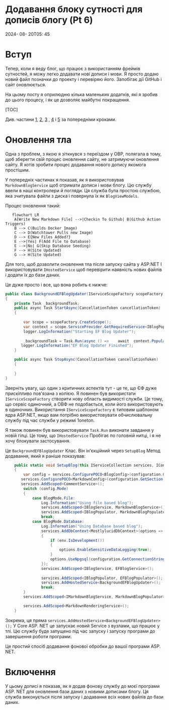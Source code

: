# Додавання блоку сутності для дописів блогу (Pt 6)

<!--category-- ASP.NET, Entity Framework -->
<datetime class="hidden">2024- 08- 20T05: 45</datetime>

# Вступ

Тепер, коли я веду блог, що працює з використанням фреймів сутностей, я можу легко додавати нові дописи і мови. Я просто додаю новий файл позначки до проекту і перевіряю його. Запобігає дії GitHub і сайт оновлюється.

На цьому посту я оприлюдню кілька маленьких додатків, які я зробив до цього процесу, і як це дозволяє майбутні покращення.

[TOC]

Див. частини [1](/blog/addingentityframeworkforblogpostspt1), [2](/blog/addingentityframeworkforblogpostspt2), [3](/blog/addingentityframeworkforblogpostspt3) , [4](/blog/addingentityframeworkforblogpostspt4) і [5](/blog/addingentityframeworkforblogpostspt5) за попередніми кроками.

# Оновлення тла

Одна з проблем, з якою я зіткнувся з переїздом у ОВР, полягала в тому, щоб зберегти свій процес оновлення сайту, не затримуючи оновлення сайту. Я хотів зробити процес додавання нового допису якомога простішим.

У попередніх частинах я показав, як я використовував `MarkdownBlogService` щоб отримати дописи і мови блогу. Цю службу ввели в наші контролери й погляди. Ця служба була простою службою, яка зчитувала файли з диска і повернула їх як `BlogViewModels`.

Процес оновлення такий:

```mermaid
   flowchart LR
    A[Write New Markdown File] -->|Checkin To Github| B(Github Action Triggers)
    B --> C(Builds Docker Image)
    C --> D(Watchtower Pulls new Image)
    D --> E{New Files Added?}
    E -->|Yes| F(Add File to Database)
    E -->|No| G(Skip Database Seeding)
    F --> H(Site Updated)
    G --> H(Site Updated)

```

Для того, щоб дозволити оновлення тла після запуску сайта у ASP.NET I використовувати  `IHostedService` щоб перевірити наявність нових файлів і додати їх до бази даних.

Це дуже просто і все, що вона робить є нижче:

```csharp
public class BackgroundEFBlogUpdater(IServiceScopeFactory scopeFactory, ILogger<BackgroundEFBlogUpdater> logger) : IHostedService
{
    private Task _backgroundTask;
    public async Task StartAsync(CancellationToken cancellationToken)
    {
       
        var scope = scopeFactory.CreateScope();
        var context = scope.ServiceProvider.GetRequiredService<IBlogPopulator>();
        logger.LogInformation("Starting EF Blog Updater");
      
        _backgroundTask = Task.Run(async () =>    await  context.Populate(), cancellationToken);
       logger.LogInformation("EF Blog Updater Finished");
    }

    public async Task StopAsync(CancellationToken cancellationToken)
    {
        
    }
}
```

Зверніть увагу, що один з критичних аспектів тут - це те, що ЄФ дуже прискіпливо пов'язана з копією. Я повинен був використати `IServiceScopeFactory` створити нову область видимості служби. Це тому, що сервіс одиночний, а ОВФ не подобається, коли його використовують в одиночних.
Використання `IServiceScopeFactory` є типовим шаблоном ядра ASP.NET, якщо вам потрібно використовувати обчислювальну службу під час служби у режимі 1oneton.

Я також повинен був використовувати `Task.Run` виконати завдання у новій гілці. Це тому, що `IHostedService` Пробігає по головній нитці, і я не хочу блокувати застосування.

Це `BackgroundEFBlogUpdater` Клас. Він ін'єкційний через `SetupBlog` Метод додавання, який я раніше показував:

```csharp
    public static void SetupBlog(this IServiceCollection services, IConfiguration configuration, IWebHostEnvironment env)
    {
        var config = services.ConfigurePOCO<BlogConfig>(configuration.GetSection(BlogConfig.Section));
       services.ConfigurePOCO<MarkdownConfig>(configuration.GetSection(MarkdownConfig.Section));
       services.AddScoped<CommentService>();
        switch (config.Mode)
        {
            case BlogMode.File:
                Log.Information("Using file based blog");
                services.AddScoped<IBlogService, MarkdownBlogService>();
                services.AddScoped<IBlogPopulator, MarkdownBlogPopulator>();
                break;
            case BlogMode.Database:
                Log.Information("Using Database based blog");
                services.AddDbContext<MostlylucidDbContext>(options =>
                {
                    if (env.IsDevelopment())
                    {
                        options.EnableSensitiveDataLogging(true);
                    }
                    options.UseNpgsql(configuration.GetConnectionString("DefaultConnection"));
                });
                services.AddScoped<IBlogService, EFBlogService>();
            
                services.AddScoped<IBlogPopulator, EFBlogPopulator>();
                services.AddHostedService<BackgroundEFBlogUpdater>();
                break;
        }
        services.AddScoped<IMarkdownBlogService, MarkdownBlogPopulator>();

        services.AddScoped<MarkdownRenderingService>();
    }
```

Зокрема, ця пряма `services.AddHostedService<BackgroundEFBlogUpdater>();`
У Core ASP. NET це запускає новий Service з вузлами, що працює у тлі. Цю службу буде запущено під час запуску і запуску програми до завершення роботи програми.

Це простий спосіб додавання фонової обробки до вашої програми ASP. NET.

# Включення

У цьому дописі я показав, як я додав фонову службу до моєї програми ASP. NET для оновлення бази даних з новими дописами блогу. Ця служба виконується після запуску і додавання всіх нових файлів до бази даних.